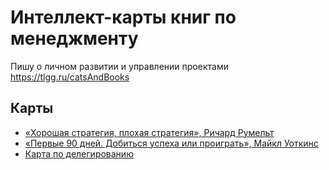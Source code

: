 # Интеллект-карты книг по менеджменту

Пишу о личном развитии и управлении проектами https://tlgg.ru/catsAndBooks

## Карты

* [«Хорошая стратегия, плохая стратегия», Ричард Румельт](/Хорошая%20стратегия%2C%20плохая%20стратегия)
* [«Первые 90 дней. Добиться успеха или проиграть», Майкл Уоткинс](/Первые%2090%20дней)
* [Карта по делегированию](/Делегирование)
